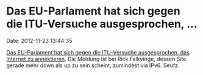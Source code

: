 Das EU-Parlament hat sich gegen die ITU-Versuche ausgesprochen, \...
====================================================================

Date: 2012-11-23 13:44:35

[Das EU-Parlament hat sich gegen die ITU-Versuche ausgesprochen, das
Internet zu
annektieren](http://falkvinge.net/2012/11/22/european-parliament-unanimously-passed-resolution-against-itu-asserting-control-over-internet/).
Die Meldung ist bei Rick Falkvinge, dessen Site gerade mehr down als up
zu sein scheint, zumindest via IPv6. Seufz.
